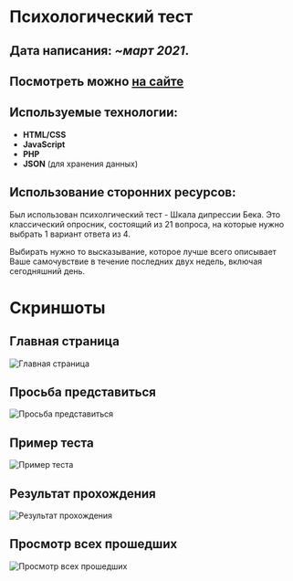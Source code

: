# Психологический тест

## Дата написания: *~март 2021*.
## Посмотреть можно [на сайте](http://188.166.50.170/psychology-test/)

## Используемые технологии:

- **HTML/CSS**
- **JavaScript**
- **PHP**
- **JSON** (для хранения данных)

## Использование сторонних ресурсов:

Был использован психолгический тест - Шкала дипрессии Бека.
Это классический опросник, состоящий из 21 вопроса, на которые нужно выбрать 1 вариант ответа из 4. 

Выбирать нужно то высказывание, которое лучше всего описывает Ваше самочувствие в течение последних двух недель, включая сегодняшний день.

# Скриншоты

## Главная страница
![Главная страница](https://i.ibb.co/FJQX2rw/1.png)
## Просьба представиться
![Просьба представиться](https://i.ibb.co/tqzWsPz/2.png)
## Пример теста
![Пример теста](https://i.ibb.co/dksQM8r/3.png)
## Результат прохождения
![Результат прохождения](https://i.ibb.co/dgfSc53/4.png)
## Просмотр всех прошедших
![Просмотр всех прошедших](https://i.ibb.co/825z54Y/5.png)
